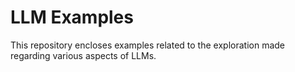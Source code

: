 # LLM Examples

This repository encloses examples related to the exploration made regarding various aspects of LLMs.

